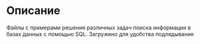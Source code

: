 # Описание

Файлы с примерами решения различных задач поиска информации в базах данных с помощью SQL. Загружено для удобства подлядывания
